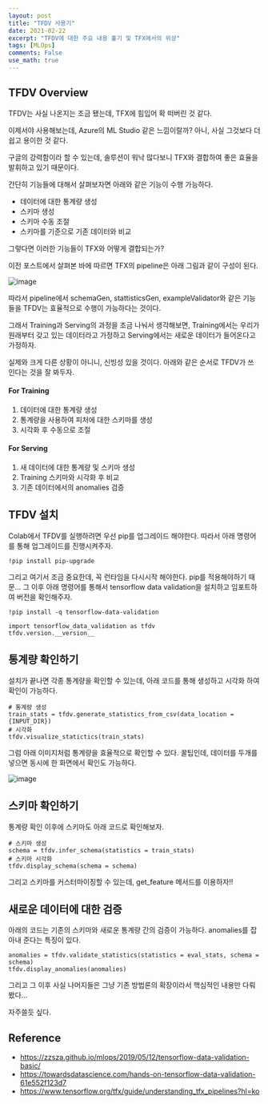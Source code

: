 ```yaml
---
layout: post
title: "TFDV 사용기"
date: 2021-02-22
excerpt: "TFDV에 대한 주요 내용 훑기 및 TFX에서의 위상"
tags: [MLOps]
comments: False
use_math: true
---
```


## TFDV Overview
TFDV는 사실 나온지는 조금 됐는데, TFX에 힘입어 확 떠버린 것 같다.

이제서야 사용해보는데, Azure의 ML Studio 같은 느낌이랄까? 아니, 사실 그것보다 더 쉽고 용이한 것 같다.

구글의 강력함이라 할 수 있는데, 솔루션이 워낙 많다보니 TFX와 결합하여 좋은 효율을 발휘하고 있기 때문이다.

간단히 기능들에 대해서 살펴보자면 아래와 같은 기능이 수행 가능하다.

* 데이터에 대한 통계량 생성
* 스키마 생성
* 스키마 수동 조절
* 스키마를 기준으로 기존 데이터와 비교

그렇다면 이러한 기능들이 TFX와 어떻게 결합되는가?

이전 포스트에서 살펴본 바에 따르면 TFX의 pipeline은 아래 그림과 같이 구성이 된다.

![image](https://user-images.githubusercontent.com/49096513/108688974-dca12280-753b-11eb-9399-039e755e406e.png)

따라서 pipeline에서 schemaGen, stattisticsGen, exampleValidator와 같은 기능들을 TFDV는 효율적으로 수행이 가능하다는 것이다.

그래서 Training과 Serving의 과정을 조금 나눠서 생각해보면, Training에서는 우리가 원래부터 갖고 있는 데이터라고 가정하고 Serving에서는 새로운 데이터가 들어온다고 가정하자.

실제와 크게 다른 상황이 아니니, 신빙성 있을 것이다. 아래와 같은 순서로 TFDV가 쓰인다는 것을 잘 봐두자.

#### For Training
1. 데이터에 대한 통계량 생성
2. 통계량을 사용하여 피처에 대한 스키마를 생성
3. 시각화 후 수동으로 조절

#### For Serving
1. 새 데이터에 대한 통계량 및 스키마 생성
2. Training 스키마와 시각화 후 비교
3. 기존 데이터에서의 anomalies 검증

## TFDV 설치
Colab에서 TFDV를 실행하려면 우선 pip를 업그레이드 해야한다. 따라서 아래 명령어를 통해 업그레이드를 진행시켜주자.

~~~
!pip install pip-upgrade
~~~

그리고 여기서 조금 중요한데, 꼭 런타임을 다시시작 해야한다. pip를 적용해야하기 때문… 그 이후 아래 명령어를 통해서 tensorflow data validation을 설치하고 임포트하여 버전을 확인해주자.
~~~
!pip install -q tensorflow-data-validation

import tensorflow_data_validation as tfdv
tfdv.version.__version__
~~~

## 통계량 확인하기
설치가 끝나면 각종 통계량을 확인할 수 있는데, 아래 코드를 통해 생성하고 시각화 하여 확인이 가능하다.
~~~
# 통계량 생성
train_stats = tfdv.generate_statistics_from_csv(data_location = {INPUT_DIR})
# 시각화
tfdv.visualize_statictics(train_stats)
~~~

그럼 아래 이미지처럼 통계량을 효율적으로 확인할 수 있다. 꿀팁인데, 데이터를 두개를 넣으면 동시에 한 화면에서 확인도 가능하다.

![image](https://user-images.githubusercontent.com/49096513/108844462-83122400-761f-11eb-917f-fe86d19ba80e.png)


## 스키마 확인하기
통계량 확인 이후에 스키마도 아래 코드로 확인해보자.
~~~
# 스키마 생성
schema = tfdv.infer_schema(statistics = train_stats)
# 스키마 시각화
tfdv.display_schema(schema = schema)
~~~

그리고 스키마를 커스터마이징할 수 있는데, get_feature 메서드를 이용하자!!

## 새로운 데이터에 대한 검증
아래의 코드는 기존의 스키마와 새로운 통계량 간의 검증이 가능하다. anomalies를 잡아내 준다는 특징이 있다.
~~~
anomalies = tfdv.validate_statistics(statistics = eval_stats, schema = schema)
tfdv.display_anomalies(anomalies)
~~~


그리고 그 이후 사실 나머지들은 그냥 기존 방법론의 확장이라서 핵심적인 내용만 다뤄봤다…

자주쓸듯 싶다.

## Reference
* https://zzsza.github.io/mlops/2019/05/12/tensorflow-data-validation-basic/
* https://towardsdatascience.com/hands-on-tensorflow-data-validation-61e552f123d7
* https://www.tensorflow.org/tfx/guide/understanding_tfx_pipelines?hl=ko
